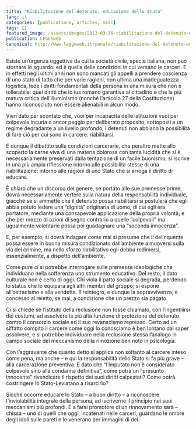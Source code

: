 ```yaml
---
title: "Riabilitazione del detenuto, educazione dello Stato"
lang: it
categories: [publications, articles, misc]
tags: []
featured_image: /assets/images/2013-03-16-riabilitazione-del-detenuto-educazione-dello-stato.jpg
publication: LEGGEweb
canonical: http://www.leggeweb.it/penale/riabilitazione-del-detenuto-educazione-dello-stato-2-9176.html
---
```


Esiste un’urgenza oggettiva da cui la società civile, specie italiana, non può stornare lo sguardo: ed è quella delle condizioni in cui versano le carceri. E in effetti negli ultimi anni non sono mancati gli appelli a prendere coscienza di uno stato di fatto che per varie ragioni, non ultima una inadeguatezza logistica, lede i diritti fondamentali della persona in una misura che non è tollerabile: quei diritti che lo ius romano garantiva al cittadino e che la più matura critica dell’illuminismo (nonché l’articolo 27 della Costituzione) hanno riconosciuto non essere alienabili in alcun modo.

Vien dato per scontato che, vuoi per incapacità delle istituzioni vuoi per colpevole incuria o ancor peggio per deliberato proposito, sottoposti a un regime degradante a un livello profondo, i detenuti non abbiano la possibilità di fare ciò per cui sono in carcere: riabilitarsi.

E dunque il dibattito sulle condizioni carcerarie, che peraltro mette allo scoperto la carne viva di una materia dolorosa con tanta lucidità che si è necessariamente preservati dalla tentazione di un facile buonismo, si iscrive in una più ampia riflessione intorno alle possibilità stesse di una riabilitazione: intorno alle ragioni di uno Stato che si arroga il diritto di educare.

È chiaro che un discorso del genere, se portato alle sue premesse prime, dovrà necessariamente vertere sulla natura della responsabilità individuale, giacché se si ammette che il detenuto possa riabilitarsi si postulerà che egli abbia potuto ledere una “dignità” originaria di uomo, di cui egli era portatore, mediante una consapevole applicazione della propria volontà; e che per mezzo di azioni di segno contrario a quelle “colpevoli” ma ugualmente volontarie possa poi guadagnare una “seconda innocenza”.

E, per esempio, si dovrà indagare come mai si presume che il delinquente possa essere in buona misura condizionato dall’ambiente a muoversi sulla via del crimine, ma nello sforzo riabilitativo egli debba redimersi, essenzialmente, a dispetto dell’ambiente.

Come pure ci si potrebbe interrogare sulle premesse ideologiche che individuano nella sofferenza uno strumento educativo. Del resto, il dato culturale non è certo di oggi. Chi viola il patto sociale si degrada, perdendo lo status che lo equipara agli altri membri del gruppo; si espone all’ostracismo e alla vendetta. Il reintegro, e dunque la sopravvivenza, è concesso al reietto, se mai, a condizione che un prezzo sia pagato.

Ci si chiede se l’istituto della reclusione non fosse chiamato, con l’ingentilirsi dei costumi, ad assolvere la più alta funzione di protezione del detenuto contro il consorzio sociale ed il suo revanscismo represso. Certo ad un siffatto compito il carcere come oggi lo conosciamo è ben lontano dal saper assolvere, e si potrebbe individuare nella reclusione stessa l’analogo in campo sociale del meccanismo della rimozione ben noto in psicologia.

Con l’aggravante che quanto detto si applica non soltanto al carcere inteso come pena, ma anche – e qui la responsabilità dello Stato si fa più grave – alla carcerazione preventiva. E dato che “l’imputato non è considerato colpevole sino alla condanna definitiva”, come potrà un “presunto innocente” rivendicare il rispetto dei suoi diritti calpestati? Come potrà costringere lo Stato-Leviatano a risarcirlo?

Sicché occorre educare lo Stato – a buon diritto – a riconoscere l’inviolabilità integrale della persona, ad iscriverne il principio nei suoi meccanismi più profondi. E a farsi promotore di un rinnovamento sarà – chissà – uno di quelli che oggi, incatenati nelle carceri, guardano le ombre degli idoli sulle pareti e le venerano per immagini di dei.
